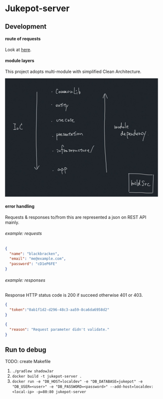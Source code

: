 # Jukepot-server

## Development

#### route of requests
Look at [here](https://github.com/blackbracken/jukepot-server/blob/master/app/src/main/kotlin/black/bracken/jukepotserver/routes/).

#### module layers
This project adopts multi-module with simplified Clean Architecture.

![](https://raw.githubusercontent.com/blackbracken/jukepot-server/master/module-dependency.jpg)

#### error handling
Requests & responses to/from this are represented a json on REST API mainly.

###### example: requests
```json
{
  "name": "blackbracken",
  "email": "me@example.com",
  "password": "cD1eP6FE"
}
```

###### example: responses
Response HTTP status code is 200 if succeed otherwise 401 or 403.
```json
{
  "token":"0ab1f1d2-d296-48c3-aa59-8ca6da6958d2"
}
```
```json
{
  "reason": "Request parameter didn't validate."
}
```

## Run to debug
TODO: create Makefile

1. `./gradlew shadowJar`
2. `docker build -t jukepot-server .`
3. `docker run -e "DB_HOST=localdev" -e "DB_DATABASE=jukepot" -e "DB_USER=<user>" -e "DB_PASSWORD=<password>" --add-host=localdev:<local-ip> -p=80:80 jukepot-server`
